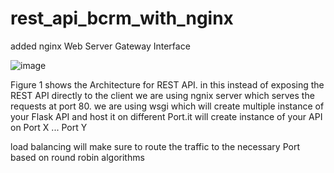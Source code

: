 # rest_api_bcrm_with_nginx

added nginx 
Web Server Gateway Interface

![image](https://user-images.githubusercontent.com/27881527/201516107-f2594e4b-f154-4eea-a3dc-270a632503fb.png)

Figure 1 shows the Architecture for REST API. in this instead of exposing the REST API directly to the client we are using ngnix server which serves the requests at port 80. we are using wsgi which will create multiple instance of your Flask API and host it on different Port.it will create instance of your API on Port X ... Port Y

load balancing will make sure to route the traffic to the necessary Port based on round robin algorithms
